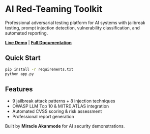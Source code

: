 ﻿# AI Red-Teaming Toolkit

Professional adversarial testing platform for AI systems with jailbreak testing, prompt injection detection, vulnerability classification, and automated reporting.

 **[Live Demo](https://huggingface.co/spaces/cybercentinel/ai-red-teaming)** |  **[Full Documentation](docs/)**

## Quick Start

```bash
pip install -r requirements.txt
python app.py
```


## Features
- 9 jailbreak attack patterns + 8 injection techniques
- OWASP LLM Top 10 & MITRE ATLAS integration
- Automated CVSS scoring & risk assessment
- Professional report generation

Built by **Miracle Akanmode** for AI security demonstrations.


